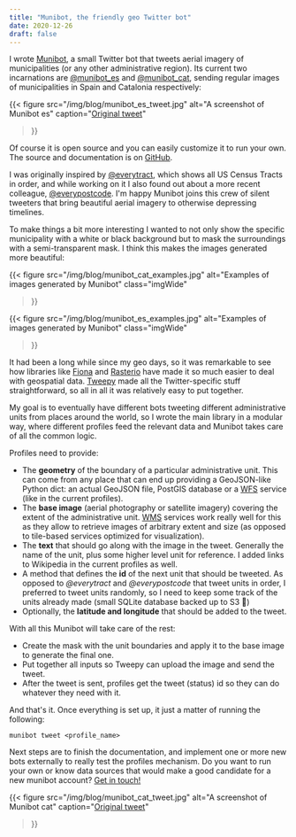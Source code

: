 ```yaml
---
title: "Munibot, the friendly geo Twitter bot"
date: 2020-12-26
draft: false
---
```


I wrote [Munibot](https://github.com/amercader/munibot), a small Twitter bot that tweets aerial imagery of municipalities (or any other administrative region). Its current two incarnations are [@munibot_es](https://twitter.com/munibot_es) and [@munibot_cat](https://twitter.com/munibot_cat), sending regular images of municipalities in Spain and Catalonia respectively:


{{< figure 
    src="/img/blog/munibot_es_tweet.jpg"
    alt="A screenshot of Munibot es"
    caption="[Original tweet](https://twitter.com/munibot_es/status/1341390576936214529)"
>}}


Of course it is open source and you can easily customize it to run your own. The source and documentation is on [GitHub](https://github.com/amercader/munibot).

I was originally inspired by [@everytract](https://twitter.com/everytract), which shows all US Census Tracts in order, and while working on it I also found out about a more recent colleague, [@everypostcode](https://twitter.com/everypostcode). I'm happy Munibot joins this crew of silent tweeters that bring beautiful aerial imagery to otherwise depressing timelines.

To make things a bit more interesting I wanted to not only show the specific municipality with a white or black background but to mask the surroundings with a semi-transparent mask. I think this makes the images generated more beautiful:


{{< figure 
    src="/img/blog/munibot_cat_examples.jpg"
    alt="Examples of images generated by Munibot"
    class="imgWide"
>}}

{{< figure 
    src="/img/blog/munibot_es_examples.jpg"
    alt="Examples of images generated by Munibot"
    class="imgWide"
>}}

It had been a long while since my geo days, so it was remarkable to see how libraries like [Fiona](https://fiona.readthedocs.io) and [Rasterio](https://rasterio.readthedocs.io) have made it so much easier to deal with geospatial data. [Tweepy](http://docs.tweepy.org) made all the Twitter-specific stuff straightforward, so all in all it was relatively easy to put together.

My goal is to eventually have different bots tweeting different administrative units from places around the world, so I wrote the main library in a modular way, where different profiles feed the relevant data and Munibot takes care of all the common logic.

Profiles need to provide:

* The **geometry** of the boundary of a particular administrative unit. This can come from any place that can end up providing a GeoJSON-like Python dict: an actual GeoJSON file, PostGIS database or a [WFS](https://en.wikipedia.org/wiki/Web_Feature_Service) service (like in the current profiles).
* The **base image** (aerial photography or satellite imagery) covering the extent of the administrative unit. [WMS](https://en.wikipedia.org/wiki/Web_Map_Service) services work really well for this as they allow to retrieve images of arbitrary extent and size (as opposed to tile-based services optimized for visualization).
* The **text** that should go along with the image in the tweet. Generally the name of the unit, plus some higher level unit for reference. I added links to Wikipedia in the current profiles as well.
* A method that defines the **id** of the next unit that should be tweeted. As opposed to *@everytract* and *@everypostcode* that tweet units in order, I preferred to tweet units randomly, so I need to keep some track of the units already made (small SQLite database backed up to S3 💅)
* Optionally, the **latitude and longitude** that should be added to the tweet.

With all this Munibot will take care of the rest:
* Create the mask with the unit boundaries and apply it to the base image to generate the final one.
* Put together all inputs so Tweepy can upload the image and send the tweet.
* After the tweet is sent, profiles get the tweet (status) id so they can do whatever they need with it.

And that's it. Once everything is set up, it just a matter of running the following:

    munibot tweet <profile_name>

Next steps are to finish the documentation, and implement one or more new bots externally to really test the profiles mechanism. Do you want to run your own or know data sources that would make a good candidate for a new munibot account? [Get in touch!](https://amercader.net)

{{< figure 
    src="/img/blog/munibot_cat_tweet.jpg"
    alt="A screenshot of Munibot cat"
    caption="[Original tweet](https://twitter.com/munibot_cat/status/1342379595396427781)"
>}}
